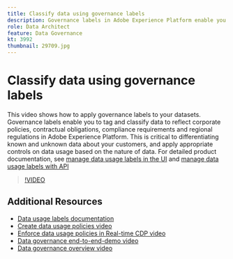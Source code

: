```yaml
---
title: Classify data using governance labels
description: Governance labels in Adobe Experience Platform enable you to tag and classify data to reflect corporate policies, contractual obligations, compliance requirements and regional regulations. This is critical to differentiating known and unknown data about your customers, and apply appropriate controls on data usage based on the nature of data.
role: Data Architect
feature: Data Governance
kt: 3992
thumbnail: 29709.jpg
---
```


# Classify data using governance labels

This video shows how to apply governance labels to your datasets. Governance labels enable you to tag and classify data to reflect corporate policies, contractual obligations, compliance requirements and regional regulations in Adobe Experience Platform. This is critical to differentiating known and unknown data about your customers, and apply appropriate controls on data usage based on the nature of data. For detailed product documentation, see [manage data usage labels in the UI](https://experienceleague.adobe.com/docs/experience-platform/data-governance/labels/user-guide.html) and [manage data usage labels with API](https://experienceleague.adobe.com/docs/experience-platform/data-governance/labels/dataset-api.html)

>[!VIDEO](https://video.tv.adobe.com/v/29709?quality=12&learn=on)

## Additional Resources

* [Data usage labels documentation](https://experienceleague.adobe.com/docs/experience-platform/data-governance/labels/overview.html)
* [Create data usage policies video](create-data-usage-policies.md)
* [Enforce data usage policies in Real-time CDP video](enforce-data-usage-policies-in-real-time-cdp.md)
* [Data governance end-to-end-demo video](introduction-to-data-governance.md)
* [Data governance overview video](understanding-data-governance.md)
